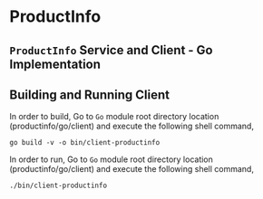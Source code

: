# ProductInfo

## ``ProductInfo`` Service and Client - Go Implementation

## Building and Running Client

In order to build, Go to ``Go`` module root directory location (productinfo/go/client) and execute the following
shell command,
```
go build -v -o bin/client-productinfo
```

In order to run, Go to ``Go`` module root directory location (productinfo/go/client) and execute the following
shell command,

```
./bin/client-productinfo
```